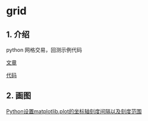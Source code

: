 # grid

## 1. 介绍

python 网格交易，回测示例代码

[文章](https://blog.csdn.net/qq_32808045/article/details/117486454)

[代码](https://gitee.com/Exler/grid)

## 2. 画图

[Python设置matplotlib.plot的坐标轴刻度间隔以及刻度范围](https://blog.csdn.net/gdengden/article/details/103847847/)